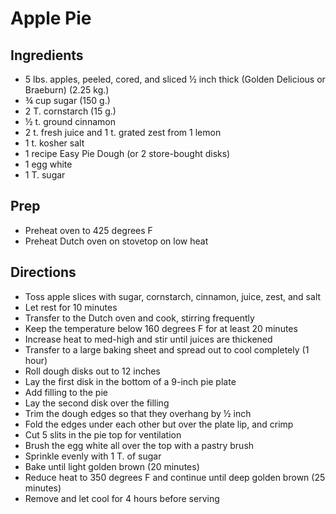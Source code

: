 # Apple Pie

## Ingredients

- 5 lbs. apples, peeled, cored, and sliced ½ inch thick (Golden Delicious or Braeburn) (2.25 kg.)
- ¾ cup sugar (150 g.)
- 2 T. cornstarch (15 g.)
- ½ t. ground cinnamon
- 2 t. fresh juice and 1 t. grated zest from 1 lemon
- 1 t. kosher salt
- 1 recipe Easy Pie Dough (or 2 store-bought disks)
- 1 egg white
- 1 T. sugar

## Prep

- Preheat oven to 425 degrees F
- Preheat Dutch oven on stovetop on low heat

## Directions

- Toss apple slices with sugar, cornstarch, cinnamon, juice, zest, and salt
- Let rest for 10 minutes
- Transfer to the Dutch oven and cook, stirring frequently
- Keep the temperature below 160 degrees F for at least 20 minutes
- Increase heat to med-high and stir until juices are thickened
- Transfer to a large baking sheet and spread out to cool completely (1 hour)
- Roll dough disks out to 12 inches
- Lay the first disk in the bottom of a 9-inch pie plate
- Add filling to the pie
- Lay the second disk over the filling
- Trim the dough edges so that they overhang by ½ inch
- Fold the edges under each other but over the plate lip, and crimp
- Cut 5 slits in the pie top for ventilation
- Brush the egg white all over the top with a pastry brush
- Sprinkle evenly with 1 T. of sugar
- Bake until light golden brown (20 minutes)
- Reduce heat to 350 degrees F and continue until deep golden brown (25 minutes)
- Remove and let cool for 4 hours before serving
